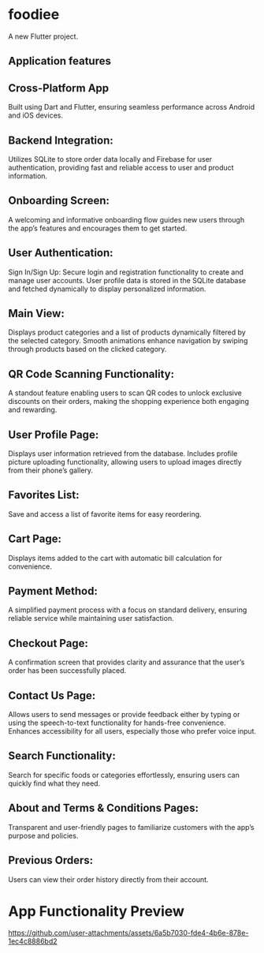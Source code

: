 # foodiee

A new Flutter project.

## Application features

## Cross-Platform App
Built using Dart and Flutter, ensuring seamless performance across Android and iOS devices.

## Backend Integration: 
Utilizes SQLite to store order data locally and Firebase for user authentication, providing fast and reliable access to user and product information.

## Onboarding Screen: 
A welcoming and informative onboarding flow guides new users through the app’s features and encourages them to get started.

## User Authentication:
Sign In/Sign Up: Secure login and registration functionality to create and manage user accounts.
User profile data is stored in the SQLite database and fetched dynamically to display personalized information.

## Main View:
Displays product categories and a list of products dynamically filtered by the selected category.
Smooth animations enhance navigation by swiping through products based on the clicked category.

## QR Code Scanning Functionality:
A standout feature enabling users to scan QR codes to unlock exclusive discounts on their orders, making the shopping experience both engaging and rewarding.

## User Profile Page:
Displays user information retrieved from the database.
Includes profile picture uploading functionality, allowing users to upload images directly from their phone’s gallery.

## Favorites List:
Save and access a list of favorite items for easy reordering.

## Cart Page:
Displays items added to the cart with automatic bill calculation for convenience.

## Payment Method:
A simplified payment process with a focus on standard delivery, ensuring reliable service while maintaining user satisfaction.

## Checkout Page:
A confirmation screen that provides clarity and assurance that the user’s order has been successfully placed.

## Contact Us Page:
Allows users to send messages or provide feedback either by typing or using the speech-to-text functionality for hands-free convenience.
Enhances accessibility for all users, especially those who prefer voice input.

## Search Functionality:
Search for specific foods or categories effortlessly, ensuring users can quickly find what they need.

## About and Terms & Conditions Pages:
Transparent and user-friendly pages to familiarize customers with the app’s purpose and policies.

## Previous Orders:
Users can view their order history directly from their account.

# App Functionality Preview


https://github.com/user-attachments/assets/6a5b7030-fde4-4b6e-878e-1ec4c8886bd2


